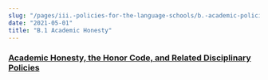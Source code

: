 ```yaml
---
slug: "/pages/iii.-policies-for-the-language-schools/b.-academic-policies/b.1-academic-honesty"
date: "2021-05-01"
title: "B.1 Academic Honesty"
---
```


### [Academic Honesty, the Honor Code, and Related Disciplinary Policies](http://www.middlebury.edu/about/handbook/ug-college-policies/ug-policies/academics/acad-honesty)